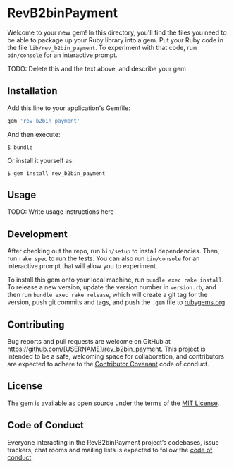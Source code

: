 # RevB2binPayment

Welcome to your new gem! In this directory, you'll find the files you need to be able to package up your Ruby library into a gem. Put your Ruby code in the file `lib/rev_b2bin_payment`. To experiment with that code, run `bin/console` for an interactive prompt.

TODO: Delete this and the text above, and describe your gem

## Installation

Add this line to your application's Gemfile:

```ruby
gem 'rev_b2bin_payment'
```

And then execute:

    $ bundle

Or install it yourself as:

    $ gem install rev_b2bin_payment

## Usage

TODO: Write usage instructions here

## Development

After checking out the repo, run `bin/setup` to install dependencies. Then, run `rake spec` to run the tests. You can also run `bin/console` for an interactive prompt that will allow you to experiment.

To install this gem onto your local machine, run `bundle exec rake install`. To release a new version, update the version number in `version.rb`, and then run `bundle exec rake release`, which will create a git tag for the version, push git commits and tags, and push the `.gem` file to [rubygems.org](https://rubygems.org).

## Contributing

Bug reports and pull requests are welcome on GitHub at https://github.com/[USERNAME]/rev_b2bin_payment. This project is intended to be a safe, welcoming space for collaboration, and contributors are expected to adhere to the [Contributor Covenant](http://contributor-covenant.org) code of conduct.

## License

The gem is available as open source under the terms of the [MIT License](https://opensource.org/licenses/MIT).

## Code of Conduct

Everyone interacting in the RevB2binPayment project’s codebases, issue trackers, chat rooms and mailing lists is expected to follow the [code of conduct](https://github.com/[USERNAME]/rev_b2bin_payment/blob/master/CODE_OF_CONDUCT.md).
